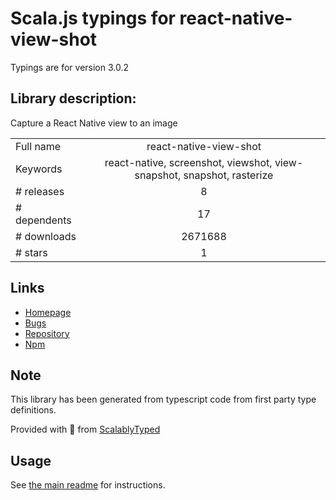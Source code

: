 
# Scala.js typings for react-native-view-shot

Typings are for version 3.0.2

## Library description:
Capture a React Native view to an image

|                    |                 |
| ------------------ | :-------------: |
| Full name          | react-native-view-shot |
| Keywords           | react-native, screenshot, viewshot, view-snapshot, snapshot, rasterize |
| # releases         | 8 |
| # dependents       | 17 |
| # downloads        | 2671688 |
| # stars            | 1 |

## Links
- [Homepage](https://github.com/gre/react-native-view-shot)
- [Bugs](https://github.com/gre/react-native-view-shot/issues)
- [Repository](https://github.com/gre/react-native-view-shot)
- [Npm](https://www.npmjs.com/package/react-native-view-shot)
    


## Note
This library has been generated from typescript code from first party type definitions.

Provided with :purple_heart: from [ScalablyTyped](https://github.com/oyvindberg/ScalablyTyped)

## Usage
See [the main readme](../../readme.md) for instructions.


